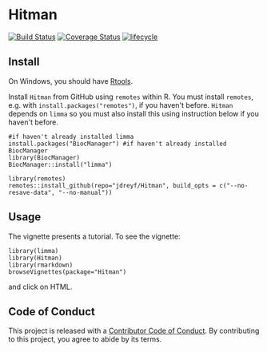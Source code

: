 # Hitman

[![Build Status](https://travis-ci.org/jdreyf/Hitman.svg?branch=master)](https://travis-ci.org/jdreyf/Hitman)
[![Coverage Status](https://img.shields.io/codecov/c/github/jdreyf/Hitman/master.svg)](https://codecov.io/github/jdreyf/Hitman?branch=master)
[![lifecycle](https://img.shields.io/badge/lifecycle-experimental-orange.svg)](https://www.tidyverse.org/lifecycle/#experimental)

## Install
On Windows, you should have [Rtools](https://cran.r-project.org/bin/windows/Rtools/).

Install `Hitman` from GitHub using `remotes` within R. You must install `remotes`, e.g. with `install.packages("remotes")`, if you haven't before. `Hitman` depends on `limma` so you must also install this using instruction below if you haven't before.
```
#if haven't already installed limma
install.packages("BiocManager") #if haven't already installed BiocManager
library(BiocManager)
BiocManager::install("limma")

library(remotes)
remotes::install_github(repo="jdreyf/Hitman", build_opts = c("--no-resave-data", "--no-manual"))
```

## Usage
The vignette presents a tutorial. To see the vignette:
```
library(limma)
library(Hitman)
library(rmarkdown)
browseVignettes(package="Hitman")
```
and click on HTML.

## Code of Conduct

This project is released with a [Contributor Code of Conduct](CODE_OF_CONDUCT.md). By contributing to this project, you agree to abide by its terms.